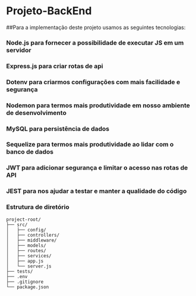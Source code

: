 # Projeto-BackEnd
##Para a implementação deste projeto usamos as seguintes tecnologias:

### Node.js para fornecer a possibilidade de executar JS em um servidor
### Express.js para criar rotas de api
### Dotenv para criarmos configurações com mais facilidade e segurança
### Nodemon para termos mais produtividade em nosso ambiente de desenvolvimento 
### MySQL para persistência de dados
### Sequelize para termos mais produtividade ao lidar com o banco de dados
### JWT para adicionar segurança e limitar o acesso nas rotas de API
### JEST para nos ajudar a testar e manter a qualidade do código
### Estrutura de diretório
```
project-root/
├── src/
│   ├── config/
│   ├── controllers/
│   ├── middleware/
│   ├── models/
│   ├── routes/
│   ├── services/
│   ├── app.js
│   └── server.js
├── tests/
├── .env
├── .gitignore
└── package.json
```
